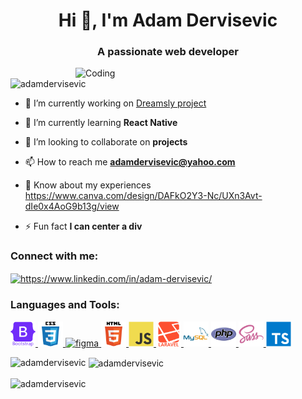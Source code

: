 <h1 align="center">Hi 👋, I'm Adam Dervisevic</h1>
<h3 align="center">A passionate web developer</h3>
<img align="right" alt="Coding" width="400" src="https://cdn.dribbble.com/users/1162077/screenshots/3848914/programmer.gif">

<p align="left"> <img src="https://komarev.com/ghpvc/?username=adamdervisevic&label=Profile%20views&color=0e75b6&style=flat" alt="adamdervisevic" /> </p>

- 🔭 I’m currently working on [Dreamsly project](https://www.dreamsly.pro/)

- 🌱 I’m currently learning **React Native**

- 👯 I’m looking to collaborate on **projects**

- 📫 How to reach me **adamdervisevic@yahoo.com**

- 📄 Know about my experiences https://www.canva.com/design/DAFkO2Y3-Nc/UXn3Avt-dIe0x4AoG9b13g/view

- ⚡ Fun fact **I can center a div**

<h3 align="left">Connect with me:</h3>
<p align="left">
<a href="https://rs.linkedin.com/in/adam-dervisevic" target="blank"><img align="center" src="https://raw.githubusercontent.com/rahuldkjain/github-profile-readme-generator/master/src/images/icons/Social/linked-in-alt.svg" alt="https://www.linkedin.com/in/adam-dervisevic/" height="30" width="40" /></a>
</p>

<h3 align="left">Languages and Tools:</h3>
<p align="left"> <a href="https://getbootstrap.com" target="_blank" rel="noreferrer"> <img src="https://raw.githubusercontent.com/devicons/devicon/master/icons/bootstrap/bootstrap-plain-wordmark.svg" alt="bootstrap" width="40" height="40"/> </a> <a href="https://www.w3schools.com/css/" target="_blank" rel="noreferrer"> <img src="https://raw.githubusercontent.com/devicons/devicon/master/icons/css3/css3-original-wordmark.svg" alt="css3" width="40" height="40"/> </a> <a href="https://www.figma.com/" target="_blank" rel="noreferrer"> <img src="https://www.vectorlogo.zone/logos/figma/figma-icon.svg" alt="figma" width="40" height="40"/> </a> <a href="https://www.w3.org/html/" target="_blank" rel="noreferrer"> <img src="https://raw.githubusercontent.com/devicons/devicon/master/icons/html5/html5-original-wordmark.svg" alt="html5" width="40" height="40"/> </a> <a href="https://developer.mozilla.org/en-US/docs/Web/JavaScript" target="_blank" rel="noreferrer"> <img src="https://raw.githubusercontent.com/devicons/devicon/master/icons/javascript/javascript-original.svg" alt="javascript" width="40" height="40"/> </a> <a href="https://laravel.com/" target="_blank" rel="noreferrer"> <img src="https://raw.githubusercontent.com/devicons/devicon/master/icons/laravel/laravel-plain-wordmark.svg" alt="laravel" width="40" height="40"/> </a> <a href="https://www.mysql.com/" target="_blank" rel="noreferrer"> <img src="https://raw.githubusercontent.com/devicons/devicon/master/icons/mysql/mysql-original-wordmark.svg" alt="mysql" width="40" height="40"/> </a> <a href="https://www.php.net" target="_blank" rel="noreferrer"> <img src="https://raw.githubusercontent.com/devicons/devicon/master/icons/php/php-original.svg" alt="php" width="40" height="40"/> </a> <a href="https://sass-lang.com" target="_blank" rel="noreferrer"> <img src="https://raw.githubusercontent.com/devicons/devicon/master/icons/sass/sass-original.svg" alt="sass" width="40" height="40"/> </a> <a href="https://www.typescriptlang.org/" target="_blank" rel="noreferrer"> <img src="https://raw.githubusercontent.com/devicons/devicon/master/icons/typescript/typescript-original.svg" alt="typescript" width="40" height="40"/> </a> </p>

<p><img align="left" src="https://github-readme-stats.vercel.app/api/top-langs?username=adamdervisevic&show_icons=true&locale=en&layout=compact" alt="adamdervisevic" /></p>

<p>&nbsp;<img align="center" src="https://github-readme-stats.vercel.app/api?username=adamdervisevic&show_icons=true&locale=en" alt="adamdervisevic" /></p>

<p><img align="center" src="https://github-readme-streak-stats.herokuapp.com/?user=adamdervisevic&" alt="adamdervisevic" /></p>
